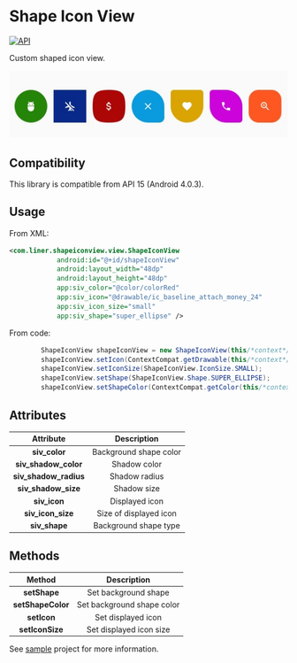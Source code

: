 Shape Icon View
================
[![API](https://img.shields.io/badge/API-15%2B-brightgreen.svg?style=flat)](https://android-arsenal.com/api?level=15)

Custom shaped icon view.

![image](https://github.com/LinerSRT/ShapeIconView/blob/master/example.jpg)

Compatibility
-------------

This library is compatible from API 15 (Android 4.0.3).

Usage
-----

From XML:
```xml
<com.liner.shapeiconview.view.ShapeIconView
            android:id="@+id/shapeIconView"
            android:layout_width="48dp"
            android:layout_height="48dp"
            app:siv_color="@color/colorRed"
            app:siv_icon="@drawable/ic_baseline_attach_money_24"
            app:siv_icon_size="small"
            app:siv_shape="super_ellipse" />
```
From code:
```java
        ShapeIconView shapeIconView = new ShapeIconView(this/*context*/);
        shapeIconView.setIcon(ContextCompat.getDrawable(this/*context*/, R.drawable.ic_baseline_attach_money_24));
        shapeIconView.setIconSize(ShapeIconView.IconSize.SMALL);
        shapeIconView.setShape(ShapeIconView.Shape.SUPER_ELLIPSE);
        shapeIconView.setShapeColor(ContextCompat.getColor(this/*context*/, R.color.colorRed));
```

Attributes
-----
|  Attribute  | Description  |
| :------------: | :------------: |
|  **siv_color** |  Background shape color |
|  **siv_shadow_color** |  Shadow color  |
|  **siv_shadow_radius**  |  Shadow radius |
|  **siv_shadow_size**  |  Shadow size |
|  **siv_icon** |  Displayed icon  |
|  **siv_icon_size**  |  Size of displayed icon  |
|  **siv_shape** | Background shape type  |

Methods
-----
|  Method  | Description  |
| :------------: | :------------: |
|  **setShape** |  Set background shape |
|  **setShapeColor** |  Set background shape color |
|  **setIcon** |  Set displayed icon |
|  **setIconSize** |  Set displayed icon  size|

See [sample](https://github.com/LinerSRT/ShapeIconView/tree/master/app) project for more information.